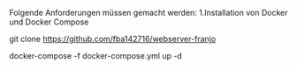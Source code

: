Folgende Anforderungen müssen gemacht werden:
1.Installation von Docker und Docker Compose

git clone https://github.com/fba142716/webserver-franjo

docker-compose -f docker-compose.yml up -d
